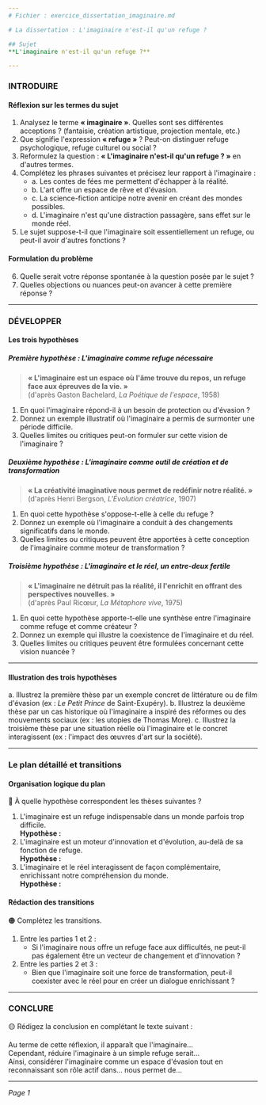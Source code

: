 ```yaml
---
# Fichier : exercice_dissertation_imaginaire.md

# La dissertation : L'imaginaire n'est-il qu'un refuge ?

## Sujet
**L'imaginaire n'est-il qu'un refuge ?**

---
```


### INTRODUIRE

#### Réflexion sur les termes du sujet

1. Analysez le terme **« imaginaire »**. Quelles sont ses différentes acceptions ? (fantaisie, création artistique, projection mentale, etc.)
2. Que signifie l'expression **« refuge »** ? Peut-on distinguer refuge psychologique, refuge culturel ou social ?
3. Reformulez la question : **« L'imaginaire n'est-il qu'un refuge ? »** en d'autres termes.
4. Complétez les phrases suivantes et précisez leur rapport à l'imaginaire :
   - a. Les contes de fées me permettent d'échapper à la réalité.  
   - b. L'art offre un espace de rêve et d'évasion.  
   - c. La science-fiction anticipe notre avenir en créant des mondes possibles.  
   - d. L'imaginaire n'est qu'une distraction passagère, sans effet sur le monde réel.
5. Le sujet suppose-t-il que l'imaginaire soit essentiellement un refuge, ou peut-il avoir d'autres fonctions ?

#### Formulation du problème

6. Quelle serait votre réponse spontanée à la question posée par le sujet ?
7. Quelles objections ou nuances peut-on avancer à cette première réponse ?

---

### DÉVELOPPER

#### Les trois hypothèses

##### Première hypothèse : L'imaginaire comme refuge nécessaire

> **« L'imaginaire est un espace où l'âme trouve du repos, un refuge face aux épreuves de la vie. »**  
> (d'après Gaston Bachelard, *La Poétique de l'espace*, 1958)

1. En quoi l'imaginaire répond-il à un besoin de protection ou d'évasion ?
2. Donnez un exemple illustratif où l'imaginaire a permis de surmonter une période difficile.
3. Quelles limites ou critiques peut-on formuler sur cette vision de l'imaginaire ?

##### Deuxième hypothèse : L'imaginaire comme outil de création et de transformation

> **« La créativité imaginative nous permet de redéfinir notre réalité. »**  
> (d'après Henri Bergson, *L'Évolution créatrice*, 1907)

1. En quoi cette hypothèse s'oppose-t-elle à celle du refuge ?
2. Donnez un exemple où l'imaginaire a conduit à des changements significatifs dans le monde.
3. Quelles limites ou critiques peuvent être apportées à cette conception de l'imaginaire comme moteur de transformation ?

##### Troisième hypothèse : L'imaginaire et le réel, un entre-deux fertile

> **« L'imaginaire ne détruit pas la réalité, il l'enrichit en offrant des perspectives nouvelles. »**  
> (d'après Paul Ricœur, *La Métaphore vive*, 1975)

1. En quoi cette hypothèse apporte-t-elle une synthèse entre l'imaginaire comme refuge et comme créateur ?
2. Donnez un exemple qui illustre la coexistence de l'imaginaire et du réel.
3. Quelles limites ou critiques peuvent être formulées concernant cette vision nuancée ?

---

#### Illustration des trois hypothèses

a. Illustrez la première thèse par un exemple concret de littérature ou de film d'évasion (ex : *Le Petit Prince* de Saint-Exupéry).
b. Illustrez la deuxième thèse par un cas historique où l'imaginaire a inspiré des réformes ou des mouvements sociaux (ex : les utopies de Thomas More).
c. Illustrez la troisième thèse par une situation réelle où l'imaginaire et le concret interagissent (ex : l'impact des œuvres d'art sur la société).

---

### Le plan détaillé et transitions

#### Organisation logique du plan

🔴 À quelle hypothèse correspondent les thèses suivantes ?

1. L'imaginaire est un refuge indispensable dans un monde parfois trop difficile.  
   **Hypothèse :**
2. L'imaginaire est un moteur d'innovation et d'évolution, au-delà de sa fonction de refuge.  
   **Hypothèse :**
3. L'imaginaire et le réel interagissent de façon complémentaire, enrichissant notre compréhension du monde.  
   **Hypothèse :**

#### Rédaction des transitions

🟠 Complétez les transitions.

1. Entre les parties 1 et 2 :  
   - Si l'imaginaire nous offre un refuge face aux difficultés, ne peut-il pas également être un vecteur de changement et d'innovation ?
2. Entre les parties 2 et 3 :  
   - Bien que l'imaginaire soit une force de transformation, peut-il coexister avec le réel pour en créer un dialogue enrichissant ?

---

### CONCLURE

🟡 Rédigez la conclusion en complétant le texte suivant :

Au terme de cette réflexion, il apparaît que l'imaginaire...  
Cependant, réduire l'imaginaire à un simple refuge serait...  
Ainsi, considérer l'imaginaire comme un espace d'évasion tout en reconnaissant son rôle actif dans... nous permet de... 

--- 

*Page 1*